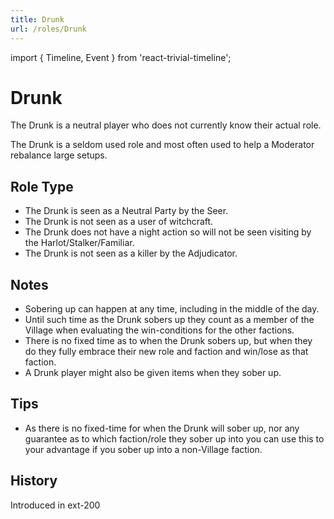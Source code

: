 ```yaml
---
title: Drunk
url: /roles/Drunk
---
```


import { Timeline, Event } from 'react-trivial-timeline';

# Drunk

The Drunk is a neutral player who does not currently know their actual role.

The Drunk is a seldom used role and most often used to help a Moderator rebalance large setups.

## Role Type

- The Drunk is seen as a Neutral Party by the Seer.
- The Drunk is not seen as a user of witchcraft.
- The Drunk does not have a night action so will not be seen visiting by the Harlot/Stalker/Familiar.
- The Drunk is not seen as a killer by the Adjudicator.

## Notes

- Sobering up can happen at any time, including in the middle of the day.
- Until such time as the Drunk sobers up they count as a member of the Village when evaluating the win-conditions for the other factions.
- There is no fixed time as to when the Drunk sobers up, but when they do they fully embrace their new role and faction and win/lose as that faction.
- A Drunk player might also be given items when they sober up.

## Tips

- As there is no fixed-time for when the Drunk will sober up, nor any guarantee as to which faction/role they sober up into you can use this to your advantage if you sober up into a non-Village faction.

## History

<Timeline lineColor="white">
  <Event interval="2018-01-01">Introduced in ext-200</Event>
</Timeline>
